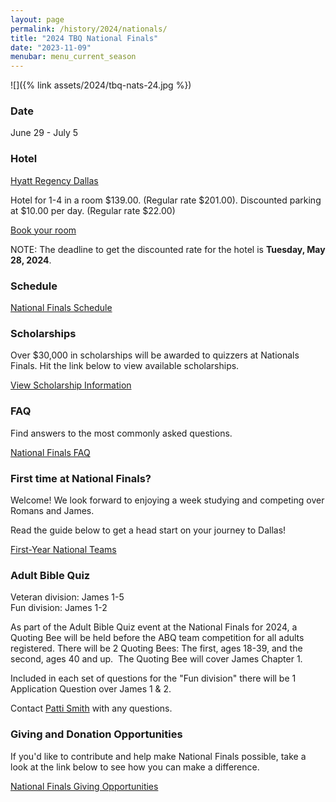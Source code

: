 ```yaml
---
layout: page
permalink: /history/2024/nationals/
title: "2024 TBQ National Finals"
date: "2023-11-09"
menubar: menu_current_season
---
```


![]({% link assets/2024/tbq-nats-24.jpg %})

### Date

June 29 - July 5

### Hotel

[Hyatt Regency Dallas](https://www.hyatt.com/en-US/hotel/texas/hyatt-regency-dallas/dfwrd)

Hotel for 1-4 in a room $139.00. (Regular rate $201.00). Discounted parking at $10.00 per day. (Regular rate $22.00)

<a href="https://www.hyatt.com/en-US/group-booking/DFWRD/G-BIBL" class="button is-primary">Book your room</a>

NOTE: The deadline to get the discounted rate for the hotel is **Tuesday, May 28, 2024**.

<!-- ### Registration

All entrants to National Finals must register. This includes all coaches, quizzers, officials, children, guests, and family members.

<a href="https://brushfire.com/agusa/NBQ/575453/" class="button is-primary">Register for Nationals</a> -->

### Schedule

<!-- 40 teams compete over 4 days for the National Chamionship.

There will be a 1-on-1 Tournament for those Championship quizzers whose team does not make it.
_(need minimum of 5 quizzers for the 1 on 1 tournament)_ -->

<a href="{% link _pages/history/2024/nationals/schedule.md %}" class="button is-primary">National Finals Schedule</a>

### Scholarships

Over $30,000 in scholarships will be awarded to quizzers at Nationals Finals. Hit the link below to view available scholarships.

<a href="{% link assets/2024/2024-tbq-nationals-scholarships.pdf %}" class="button is-primary">View Scholarship Information</a>

### FAQ

Find answers to the most commonly asked questions.

<a href="{% link _pages/history/2024/nationals/faq.md %}" class="button is-primary">National Finals FAQ</a>

### First time at National Finals?

Welcome! We look forward to enjoying a week studying and competing over Romans and James.

Read the guide below to get a head start on your journey to Dallas!

<a href="{% link _pages/history/2024/nationals/first-time.md %}" class="button is-primary">First-Year National Teams</a>

### Adult Bible Quiz

Veteran division: James 1-5  
Fun division: James 1-2

As part of the Adult Bible Quiz event at the National Finals for 2024, a Quoting Bee will be held before the ABQ team competition for all adults registered. There will be 2 Quoting Bees: The first, ages 18-39, and the second, ages 40 and up.  The Quoting Bee will cover James Chapter 1.

Included in each set of questions for the "Fun division" there will be 1 Application Question over James 1 & 2.

Contact [Patti Smith](mailto:p.s.momof5@gmail.com) with any questions.

### Giving and Donation Opportunities

If you'd like to contribute and help make National Finals possible, take a look at the link below to see how you can make a difference.

<a href="{% link _pages/history/2024/nationals/donations.md %}" class="button is-primary">National Finals Giving Opportunities</a>
